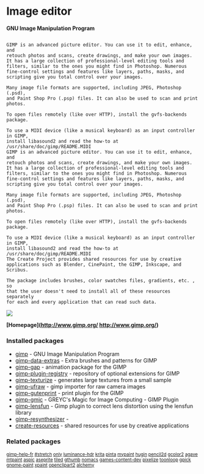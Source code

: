 # Image editor

__GNU Image Manipulation Program__

```

GIMP is an advanced picture editor. You can use it to edit, enhance, and
retouch photos and scans, create drawings, and make your own images.
It has a large collection of professional-level editing tools and
filters, similar to the ones you might find in Photoshop. Numerous
fine-control settings and features like layers, paths, masks, and
scripting give you total control over your images.

Many image file formats are supported, including JPEG, Photoshop (.psd),
and Paint Shop Pro (.psp) files. It can also be used to scan and print
photos.

To open files remotely (like over HTTP), install the gvfs-backends
package.

To use a MIDI device (like a musical keyboard) as an input controller in GIMP,
install libasound2 and read the how-to at /usr/share/doc/gimp/README.MIDI
GIMP is an advanced picture editor. You can use it to edit, enhance, and
retouch photos and scans, create drawings, and make your own images.
It has a large collection of professional-level editing tools and
filters, similar to the ones you might find in Photoshop. Numerous
fine-control settings and features like layers, paths, masks, and
scripting give you total control over your images.

Many image file formats are supported, including JPEG, Photoshop (.psd),
and Paint Shop Pro (.psp) files. It can also be used to scan and print
photos.

To open files remotely (like over HTTP), install the gvfs-backends
package.

To use a MIDI device (like a musical keyboard) as an input controller in GIMP,
install libasound2 and read the how-to at /usr/share/doc/gimp/README.MIDI
The Create Project provides shared resources for use by creative
applications such as Blender, CinePaint, the GIMP, Inkscape, and Scribus.

The package includes brushes, color swatches files, gradients, etc. , so
that the user doesn't need to install all of these resources separately
for each and every application that can read such data.

```

![](https://screenshots.debian.net/thumbnail/gimp/)


 **[Homepage](http://www.gimp.org/
http://www.gimp.org/)**

### Installed packages

* [gimp](https://packages.debian.org/stretch/gimp) - GNU Image Manipulation Program
* [gimp-data-extras](https://packages.debian.org/stretch/gimp-data-extras) - Extra brushes and patterns for GIMP
* [gimp-gap](https://packages.debian.org/stretch/gimp-gap) - animation package for the GIMP
* [gimp-plugin-registry](https://packages.debian.org/stretch/gimp-plugin-registry) - repository of optional extensions for GIMP
* [gimp-texturize](https://packages.debian.org/stretch/gimp-texturize) - generates large textures from a small sample
* [gimp-ufraw](https://packages.debian.org/stretch/gimp-ufraw) - gimp importer for raw camera images
* [gimp-gutenprint](https://packages.debian.org/stretch/gimp-gutenprint) - print plugin for the GIMP
* [gimp-gmic](https://packages.debian.org/stretch/gimp-gmic) - GREYC's Magic for Image Computing - GIMP Plugin
* [gimp-lensfun](https://packages.debian.org/stretch/gimp-lensfun) - Gimp plugin to correct lens distortion using the lensfun library
* [gimp-resynthesizer](https://packages.debian.org/stretch/gimp-resynthesizer) - 
* [create-resources](https://packages.debian.org/stretch/create-resources) - shared resources for use by creative applications

### Related packages

<sub> [gimp-help-fr](https://packages.debian.org/stretch/gimp-help-fr) [#stretch](https://packages.debian.org/stretch/#stretch) [only](https://packages.debian.org/stretch/only) [luminance-hdr](https://packages.debian.org/stretch/luminance-hdr) [krita](https://packages.debian.org/stretch/krita) [pinta](https://packages.debian.org/stretch/pinta) [mypaint](https://packages.debian.org/stretch/mypaint) [hugin](https://packages.debian.org/stretch/hugin) [pencil2d](https://packages.debian.org/stretch/pencil2d) [gcolor2](https://packages.debian.org/stretch/gcolor2) [agave](https://packages.debian.org/stretch/agave) [mtpaint](https://packages.debian.org/stretch/mtpaint) [aspic](https://packages.debian.org/stretch/aspic) [aseprite](https://packages.debian.org/stretch/aseprite) [tiled](https://packages.debian.org/stretch/tiled) [gthumb](https://packages.debian.org/stretch/gthumb) [nomacs](https://packages.debian.org/stretch/nomacs) [games-content-dev](https://packages.debian.org/stretch/games-content-dev) [pixelize](https://packages.debian.org/stretch/pixelize) [toonloop](https://packages.debian.org/stretch/toonloop) [gpick](https://packages.debian.org/stretch/gpick) [gnome-paint](https://packages.debian.org/stretch/gnome-paint) [xpaint](https://packages.debian.org/stretch/xpaint) [openclipart2](https://packages.debian.org/stretch/openclipart2) [alchemy](https://packages.debian.org/stretch/alchemy)  </sub>
